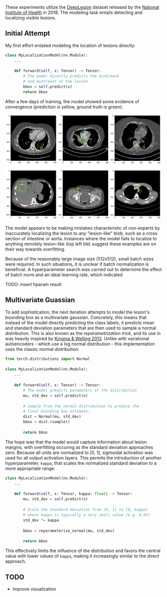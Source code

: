 These experiments utilize the [DeepLesion](https://nihcc.app.box.com/v/DeepLesion) dataset released by the [National Institute of Health](https://www.nih.gov/news-events/news-releases/nih-clinical-center-releases-dataset-32000-ct-images) in 2018. The modeling task entails detecting and localizing visible lesions.

## Initial Attempt
My first effort entailed modeling the location of lesions directly:

```python
class MyLocalizationModel(nn.Module):
    ...

    def forward(self, x: Tensor) -> Tensor:
        # The model directly predicts the minX/maxX
        # and minY/maxY of the lesion
        bbox = self.predict(x)        
        return bbox
```

After a few days of training, the model showed some evidence of convergence (prediction is yellow, ground truth is green):

![](images/initial_localization.png)

The model appears to be making mistakes characteristic of non-experts by inaccurately localizing the lesion to any "lesion-like" blob, such as a cross section of intestine or aorta. Instances where the model fails to localize to anything remotely lesion-like (top left tile) suggest these examples are on their way towards overfitting.

Because of the reasonably large image size (512x512), small batch sizes were required. In such situations, it is unclear if batch normalization is beneficial. A hyperparameter search was carried out to determine the effect of batch norm and an ideal learning rate, which indicated 

TODO: insert hparam result

## Multivariate Guassian
To add sophistication, the next iteration attempts to model the lesion's bounding box as a multivariate gaussian. Concretely, this means that instead of the model directly predicting the class labels, it predicts mean and standard deviation parameters that are then used to sample a normal distribution. This is also known as the *reparametrization trick*, and its use in was heavily inspired by [Kingma & Welling 2013](https://arxiv.org/abs/1312.6114). Unlike with variational autoencoders - which use a log normal distribution - this implementation uses the classic normal distribution:

```python
from torch.distributions import Normal

class MyLocalizationModel(nn.Module):
    ...

    def forward(self, x: Tensor) -> Tensor:
        # The model predicts parameters of the distribution
        mu, std_dev = self.predict(x)

        # Sample from the normal distribution to produce the
        # final bounding box estimate.
        dist = Normal(mu, std_dev)
        bbox = dist.rsample()
        
        return bbox
```

The hope was that the model would capture information about lesion margins, with overfitting occuring as the standard deviation approaches zero. Because all units are normalized to [0, 1], sigmoidal activation was used for all output activation layers. This permits the introduction of another hyperparameter, `kappa`, that scales the normalized standard deviation to a more appropriate range:

```python
class MyLocalizationModel(nn.Module):
    ...

    def forward(self, x: Tensor, kappa: float) -> Tensor:
        mu, std_dev = self.predict(x)

        # Scale the standard deviation from [0, 1] to [0, kappa]
        # where kappa is typically a very small value (e.g. 0.05)
        std_dev *= kappa

        bbox = reparameterize_normal(mu, std_dev)
        
        return bbox
```

This effectively limits the influence of the distribution and favors the central value with lower values of `kappa`, making it increasingly similar to the direct approach.

## TODO
- Improve visualization